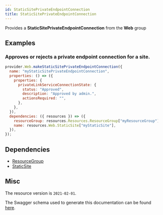 ```yaml
---
id: StaticSitePrivateEndpointConnection
title: StaticSitePrivateEndpointConnection
---
```

Provides a **StaticSitePrivateEndpointConnection** from the **Web** group
## Examples
### Approves or rejects a private endpoint connection for a site.
```js
provider.Web.makeStaticSitePrivateEndpointConnection({
  name: "myStaticSitePrivateEndpointConnection",
  properties: () => ({
    properties: {
      privateLinkServiceConnectionState: {
        status: "Approved",
        description: "Approved by admin.",
        actionsRequired: "",
      },
    },
  }),
  dependencies: ({ resources }) => ({
    resourceGroup: resources.Resources.ResourceGroup["myResourceGroup"],
    name: resources.Web.StaticSite["myStaticSite"],
  }),
});

```
## Dependencies
- [ResourceGroup](../Resources/ResourceGroup.md)
- [StaticSite](../Web/StaticSite.md)
## Misc
The resource version is `2021-02-01`.

The Swagger schema used to generate this documentation can be found [here](https://github.com/Azure/azure-rest-api-specs/tree/main/specification/web/resource-manager/Microsoft.Web/stable/2021-02-01/StaticSites.json).
